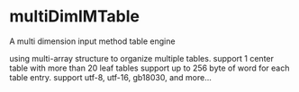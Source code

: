 # multiDimIMTable
A multi dimension input method table engine

using multi-array structure to organize multiple tables.
support 1 center table with more than 20 leaf tables
support up to 256 byte of word for each table entry.
support utf-8, utf-16, gb18030, and more...


